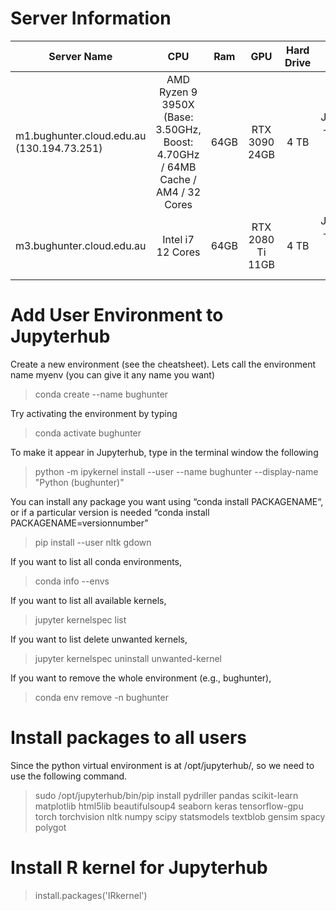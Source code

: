 # Server Information


| Server Name | CPU | Ram | GPU | Hard Drive | Services |
| ------------- |:-------------:|:-------------:|:-------------:|:-------------:| -----:|
| m1.bughunter.cloud.edu.au (130.194.73.251) | AMD Ryzen 9 3950X (Base: 3.50GHz, Boost: 4.70GHz / 64MB Cache / AM4 / 32 Cores | 64GB | RTX 3090 24GB | 4 TB | JupyterHub + Rstudio + Remote Desktop + SSH + FTP| 
| m3.bughunter.cloud.edu.au | Intel i7 12 Cores | 64GB | RTX 2080 Ti 11GB | 4 TB | JupyterHub + Rstudio + Remote Desktop + SSH + FTP| 


# Add User Environment to Jupyterhub

Create a new environment (see the cheatsheet).  Lets call the environment name myenv (you can give it any name you want)

> conda create --name bughunter

Try activating the environment by typing

> conda activate bughunter

To make it appear in Jupyterhub, type in the terminal window the following

> python -m ipykernel install --user --name bughunter --display-name "Python (bughunter)"

You can install any package you want using “conda install PACKAGENAME“, or if a particular version is needed “conda install PACKAGENAME=versionnumber”

> pip install --user nltk gdown

If you want to list all conda environments,

> conda info --envs

If you want to list all available kernels,

> jupyter kernelspec list

If you want to list delete unwanted kernels,

> jupyter kernelspec uninstall unwanted-kernel

If you want to remove the whole environment (e.g., bughunter),

> conda env remove -n bughunter

# Install packages to all users
Since the python virtual environment is at /opt/jupyterhub/, so we need to use the following command.

> sudo /opt/jupyterhub/bin/pip install pydriller pandas scikit-learn matplotlib html5lib beautifulsoup4 seaborn keras tensorflow-gpu torch torchvision nltk numpy scipy statsmodels textblob gensim spacy polygot


# Install R kernel for Jupyterhub

> install.packages('IRkernel')
